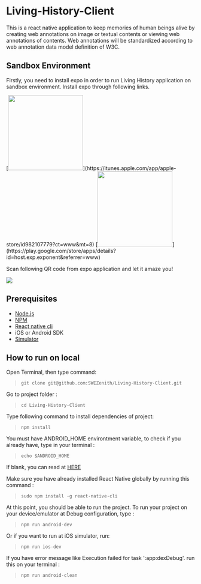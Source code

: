 # Living-History-Client


This is a react native application to keep memories of human beings alive by creating web annotations on image or textual contents or viewing web annotations of contents. Web annotations will be standardized according to web annotation data model definition of W3C.

## Sandbox Environment

Firstly, you need to install expo in order to run Living History application on sandbox environment. Install expo through following links.

<div style="display:inline-block">
	[<img src="https://github.com/bulentrahimkazanci/Living-History-Client/blob/master/assets/app-store.png" 
		 width="200" 
		 style="display:inline;"/>](https://itunes.apple.com/app/apple-store/id982107779?ct=www&mt=8)
	[<img src="https://github.com/bulentrahimkazanci/Living-History-Client/blob/master/assets/play-store.png" 
		 width="200" 
		 style="display:inline;"/>](https://play.google.com/store/apps/details?id=host.exp.exponent&referrer=www)
 </div>


Scan following QR code from expo application and let it amaze you!

<img src="https://github.com/bulentrahimkazanci/Living-History-Client/blob/master/assets/living-memories-qr.png"/>


## Prerequisites

* [Node.js](https://nodejs.org/en/download/)
* [NPM](https://www.npmjs.com/get-npm)
* [React native cli](https://www.npmjs.com/package/react-native-cli)
* iOS or Android SDK
* [Simulator](https://docs.genymotion.com/Content/01_Get_Started/Installation.htm)

## How to run on local

Open Terminal, then type command:

> ```git clone git@github.com:SWEZenith/Living-History-Client.git```

Go to project folder :

> ```cd Living-History-Client```

Type following command to install dependencies of project:

> ```npm install```

You must have ANDROID_HOME environtment variable, to check if you already have, type in your terminal :

> ```echo $ANDROID_HOME```

If blank, you can read at [HERE](https://goo.gl/XSBmwE)

Make sure you have already installed React Native globally by running this command :

> ```sudo npm install -g react-native-cli```

At this point, you should be able to run the project. To run your project on your device/emulator at Debug configuration, type :

> ```npm run android-dev```

Or if you want to run at iOS simulator, run:

> ```npm run ios-dev```

If you have error message like Execution failed for task ':app:dexDebug'. run this on your terminal :

> ```npm run android-clean```
